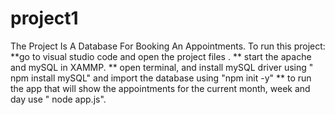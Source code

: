 # project1
The Project Is A Database For Booking An Appointments.
To run this project:
 **go to visual studio code and open the project files .
 ** start the apache and mySQL in XAMMP.
 ** open terminal, and install mySQL driver using " npm install mySQL" and import the database using "npm init -y"
 ** to run the app that will show the appointments for the current month, week and day use " node app.js".
 
